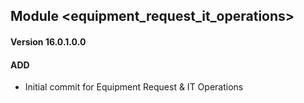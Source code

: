 ## Module <equipment_request_it_operations>
#### Version 16.0.1.0.0
#### ADD


- Initial commit for Equipment Request & IT Operations
